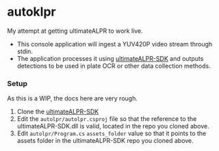 # autoklpr
My attempt at getting ultimateALPR to work live.

- This console application will ingest a YUV420P video stream through stdin.
- The application processes it using [ultimateALPR-SDK](https://github.com/DoubangoTelecom/ultimateALPR-SDK) and outputs detections to be used in plate OCR or other data collection methods.

### Setup
As this is a WIP, the docs here are very rough.

1. Clone the [ultimateALPR-SDK](https://github.com/DoubangoTelecom/ultimateALPR-SDK)
2. Edit the `autolpr/autolpr.csproj` file so that the reference to the ultimateALPR-SDK.dll is valid, located in the repo you cloned above.
3. Edit `autolpr/Program.cs` `assets_folder` value so that it points to the assets folder in the ultimateALPR-SDK repo you cloned above.
